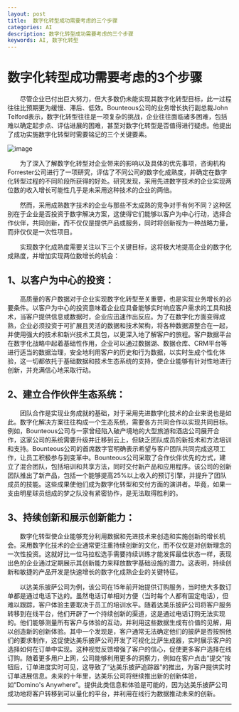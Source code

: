 ```yaml
---
layout: post
title:  数字化转型成功需要考虑的三个步骤
categories: AI
description: 数字化转型成功需要考虑的三个步骤
keywords: AI, 数字化转型
---
```


# 数字化转型成功需要考虑的3个步骤

&emsp;&emsp;尽管企业已付出巨大努力，但大多数仍未能实现其数字化转型目标，此一过程往往比预期更为缓慢、滞后、低效。Bounteous公司的业务增长执行副总裁John Telford表示，数字化转型往往是一项复杂的挑战，企业往往面临诸多困难，包括难以确定起步点、评估进展的困难，甚至对数字化转型是否值得进行疑虑。他提出了成功实施数字化转型时需要铭记的三个关键要素。

![image](https://github.com/weakchen007/aiwv.github.io/assets/58799395/2d8bece1-ef97-4f45-9241-7ea17936fccc)

&emsp;&emsp;为了深入了解数字化转型对企业带来的影响以及具体的优先事项，咨询机构Forrester公司进行了一项研究，评估了不同公司的数字化成熟度，并确定在数字化转型过程的不同阶段所获得的好处。研究发现，采用先进数字技术的企业实现两位数的收入增长可能性几乎是未采用这种技术的企业的两倍。

&emsp;&emsp;然而，采用成熟数字技术的企业与那些不太成熟的竞争对手有何不同？这种区别在于企业是否投资于数字解决方案，这使得它们能够以客户为中心行动，选择合作伙伴，共同创新，而不仅仅是提供产品或服务，同时将创新视为一种战略力量，而非仅仅是一次性项目。

&emsp;&emsp;实现数字化成熟度需要关注以下三个关键目标，这将极大地提高企业的数字化成熟度，并增加实现两位数增长的机会：

## 1、以客户为中心的投资：

&emsp;&emsp;高质量的客户数据对于企业实现数字化转型至关重要，也是实现业务增长的必要条件。以客户为中心的投资意味着企业应具备能够实时响应客户需求的工具和技术，当客户提供信息或数据时，企业应迅速作出反应。为了在数字化方面变得成熟，企业必须投资于可扩展且灵活的数据和技术架构，将各种数据源整合在一起，并使用强大的技术和新兴技术工具包，以更深入地了解客户的旅程。客户数据平台在数字化战略中起着基础性作用，企业可以通过数据湖、数据仓库、CRM平台等进行适当的数据治理，安全地利用客户的历史和行为数据，以实时生成个性化体验，这一切都依托于基础数据和技术生态系统的支持，使企业能够有针对性地进行创新，并充满信心地采取行动。

## 2、建立合作伙伴生态系统：

&emsp;&emsp;团队合作是实现业务成就的基础，对于采用先进数字化技术的企业来说也是如此。数字化解决方案往往构成一个生态系统，需要各方共同合作以实现共同目标。例如，Bounteous公司与一家曾经陷入破产境地的大型旅游和酒店公司展开合作，这家公司的系统需要升级并迁移到云上，但缺乏团队成员的新技术和方法培训和支持。Bounteous公司的首席数字官明确表示希望与客户团队共同完成这项工作，让员工积极参与到变革中。Bounteous公司采取了合作伙伴优先的方式，建立了混合团队，包括培训和共享方法，同时交付新产品和应用程序。该公司的创新团队推出了新产品，包括一个能够提高25%以上收入的预订引擎，并提升了团队成员的技能。这些成果使他们成为数字化转型和交付方面的演讲者。毕竟，如果一支由明星球员组成的梦之队没有紧密协作，是无法取得胜利的。

## 3、持续创新和展示创新能力：

&emsp;&emsp;数字化转型使企业能够充分利用数据和先进技术来创造和实施创新的增长机会。采用数字化技术的企业通常更注重持续创新的文化，而不仅仅是对创新理念的一次性投资。这就好比一位马拉松选手需要持续训练才能发挥最佳状态一样，表现出色的企业通过定期展示其创新能力来释放数字基础设施的潜力。这表明，持续创新和敏捷的产品开发是快速增长的数字化成熟企业的关键特征。

&emsp;&emsp;以达美乐披萨公司为例，该公司在15年前开始提供订购服务，当时绝大多数订单都是通过电话下达的。虽然电话订单相对方便（当时每个人都有固定电话），但难以跟踪，客户体验主要取决于员工的培训水平。随着达美乐披萨公司将客户服务转移到在线平台，他们开辟了一个持续创新的渠道，这是通过电话订购无法实现的。他们能够测量所有客户与体验的互动，并利用这些数据生成有价值的见解，用以创造新的创新体验。其中一个发现是，客户通常无法确定他们的披萨是否按照他们的要求制作，这促使达美乐披萨公司开发了可视化比萨生成器，实时展示客户的选择如何在订单中实现。这种视觉反馈增强了客户的信心，促使更多客户选择在线订购。随着更多用户上网，公司能够利用更多的洞察力，例如在客户点击“提交”按钮后，订单进度实时可见，这导致了“达美乐披萨追踪器”的推出，为客户提供实时订单进展信息。未来的十年里，达美乐公司将继续推出新的创新体验，如“Domino's Anywhere”。提供此类信息和体验是可能的，因为达美乐披萨公司成功地将客户转移到可以量化的平台，并利用在线行为数据推动未来的创新。



------------------
